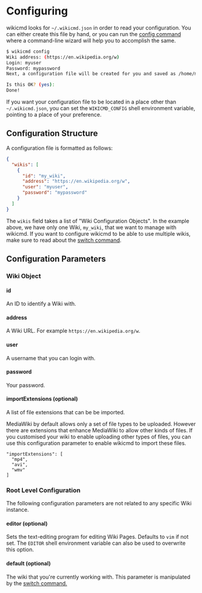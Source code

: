 # Configuring

wikicmd looks for `~/.wikicmd.json` in order to read your configuration. You can either create this file by hand, or you can run the [config command](cmd_config.md) where a command-line wizard will help you to accomplish the same.

```sh
$ wikicmd config
Wiki address: (https://en.wikipedia.org/w)
Login: myuser
Password: mypassword
Next, a configuration file will be created for you and saved as /home/myuser/.wikicmd.json

Is this OK? (yes):    
Done!
```

If you want your configuration file to be located in a place other than `~/.wikicmd.json`, you can set the `WIKICMD_CONFIG` shell environment variable, pointing to a place of your preference.

## Configuration Structure

A configuration file is formatted as follows:

```json
{
  "wikis": [
    {
      "id": "my_wiki",
      "address": "https://en.wikipedia.org/w",
      "user": "myuser",
      "password": "mypassword"
    }
  ]
}
```

The `wikis` field takes a list of "Wiki Configuration Objects". In the example above, we have only one Wiki, `my_wiki`, that we want to manage with wikicmd. If you want to configure wikicmd to be able to use multiple wikis, make sure to read about the [switch command](cmd_switch.md).

## Configuration Parameters

### Wiki Object

#### id

An ID to identify a Wiki with.

#### address

A Wiki URL. For example `https://en.wikipedia.org/w`.

#### user

A username that you can login with.

#### password

Your password.

#### importExtensions (optional)

A list of file extensions that can be be imported.

MediaWiki by default allows only a set of file types to be uploaded. However there are extensions that enhance MediaWiki to allow other kinds of files. If you customised your wiki to enable uploading other types of files, you can use this configuration parameter to enable wikicmd to import these files.

```
"importExtensions": [
  "mp4",
  "avi",
  "wmv"
]
```
### Root Level Configuration

The following configuration parameters are not related to any specific Wiki instance.

#### editor (optional)

Sets the text-editing program for editing Wiki Pages. Defaults to `vim` if not set. The `EDITOR` shell environment variable can also be used to overwrite this option.

#### default (optional)

The wiki that you're currently working with. This parameter is manipulated by the [switch command.](cmd_switch.md)
